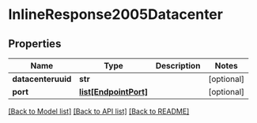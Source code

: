 # InlineResponse2005Datacenter

## Properties
Name | Type | Description | Notes
------------ | ------------- | ------------- | -------------
**datacenteruuid** | **str** |  | [optional] 
**port** | [**list[EndpointPort]**](EndpointPort.md) |  | [optional] 

[[Back to Model list]](../README.md#documentation-for-models) [[Back to API list]](../README.md#documentation-for-api-endpoints) [[Back to README]](../README.md)


